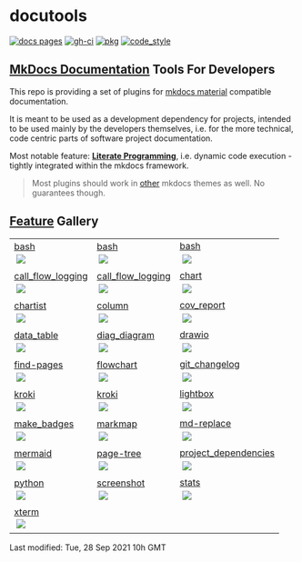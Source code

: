 #  docutools

<!-- badges -->
[![docs pages][docs pages_img]][docs pages] [![gh-ci][gh-ci_img]][gh-ci] [![pkg][pkg_img]][pkg] [![code_style][code_style_img]][code_style] 

[docs pages]: https://AXGKl.github.io/docutools
[docs pages_img]: https://AXGKl.github.io/docutools/img/badge_docs.svg
[gh-ci]: https://github.com/AXGKl/docutools/actions/workflows/ci.yml
[gh-ci_img]: https://github.com/AXGKl/docutools/actions/workflows/ci.yml/badge.svg
[pkg]: https://pypi.org/project/docutools/2021.9.30/
[pkg_img]: https://AXGKl.github.io/docutools/img/badge_pypi.svg
[code_style]: https://pypi.org/project/axblack/
[code_style_img]: https://AXGKl.github.io/docutools/img/badge_axblack.svg
<!-- badges -->


## [MkDocs Documentation](https://axgkl.github.io/docutools/) Tools For Developers

This repo is providing a set of plugins for [mkdocs material](https://squidfunk.github.io/mkdocs-material/) compatible documentation.

It is meant to be used as a development dependency for projects, intended to be used mainly by the
developers themselves, i.e. for the more technical, code centric parts of software project documentation.

Most notable feature: **[Literate Programming](./features/lp/)**, i.e. dynamic code execution - tightly integrated within the mkdocs framework.


> Most plugins should work in [other](https://www.mkdocs.org/dev-guide/themes/) mkdocs themes as well. No guarantees though.



## [Feature](https://axgkl.github.io/docutools/features/) Gallery

<!-- gallery --><table id=gallery>
<tr>
<td style="cursor: pointer" title="features/lp/bash" class="even" onclick="window.location.href='features/lp/bash'">
<a href="https://axgkl.github.io/docutools/features/lp/bash/">bash</a><br/><img onclick="event.stopPropagation();" src="https://axgkl.github.io/docutools/features/lp/bash/img/gl_lp_any.png" style="display: block; padding: 3%; margin: auto; max-height: 500px"></img>
</td>
<td style="cursor: pointer" title="features/lp/bash" class="odd" onclick="window.location.href='features/lp/bash'">
<a href="https://axgkl.github.io/docutools/features/lp/bash/">bash</a><br/><img onclick="event.stopPropagation();" src="https://axgkl.github.io/docutools/features/lp/bash/img/gl_lp_async.png" style="display: block; padding: 3%; margin: auto; max-height: 500px"></img>
</td>
<td style="cursor: pointer" title="features/lp/bash" class="even" onclick="window.location.href='features/lp/bash'">
<a href="https://axgkl.github.io/docutools/features/lp/bash/">bash</a><br/><img onclick="event.stopPropagation();" src="https://axgkl.github.io/docutools/features/lp/bash/img/gl_lp_ctrl_c.png" style="display: block; padding: 3%; margin: auto; max-height: 500px"></img>
</td>
</tr>
<tr>
<td style="cursor: pointer" title="features/lp/python/call_flow_logging" class="odd" onclick="window.location.href='features/lp/python/call_flow_logging'">
<a href="https://axgkl.github.io/docutools/features/lp/python/call_flow_logging/">call_flow_logging</a><br/><img onclick="event.stopPropagation();" src="https://axgkl.github.io/docutools/features/lp/python/call_flow_logging/img/gl_cfl.png" style="display: block; padding: 3%; margin: auto; max-height: 500px"></img>
</td>
<td style="cursor: pointer" title="features/lp/python/call_flow_logging" class="even" onclick="window.location.href='features/lp/python/call_flow_logging'">
<a href="https://axgkl.github.io/docutools/features/lp/python/call_flow_logging/">call_flow_logging</a><br/><img onclick="event.stopPropagation();" src="https://axgkl.github.io/docutools/features/lp/python/call_flow_logging/img/gl_cfl_details.png" style="display: block; padding: 3%; margin: auto; max-height: 500px"></img>
</td>
<td style="cursor: pointer" title="features/lp/plugs/chart" class="odd" onclick="window.location.href='features/lp/plugs/chart'">
<a href="https://axgkl.github.io/docutools/features/lp/plugs/chart/">chart</a><br/><img onclick="event.stopPropagation();" src="https://axgkl.github.io/docutools/features/lp/plugs/chart/img/gl_chart.png" style="display: block; padding: 3%; margin: auto; max-height: 500px"></img>
</td>
</tr>
<tr>
<td style="cursor: pointer" title="features/lp/plugs/chartist" class="even" onclick="window.location.href='features/lp/plugs/chartist'">
<a href="https://axgkl.github.io/docutools/features/lp/plugs/chartist/">chartist</a><br/><img onclick="event.stopPropagation();" src="https://axgkl.github.io/docutools/features/lp/plugs/chartist/img/gl_chartist.png" style="display: block; padding: 3%; margin: auto; max-height: 500px"></img>
</td>
<td style="cursor: pointer" title="features/lp/plugs/column" class="odd" onclick="window.location.href='features/lp/plugs/column'">
<a href="https://axgkl.github.io/docutools/features/lp/plugs/column/">column</a><br/><img onclick="event.stopPropagation();" src="https://axgkl.github.io/docutools/features/lp/plugs/column/img/gl_columns.png" style="display: block; padding: 3%; margin: auto; max-height: 500px"></img>
</td>
<td style="cursor: pointer" title="features/lp/plugs/cov_report" class="even" onclick="window.location.href='features/lp/plugs/cov_report'">
<a href="https://axgkl.github.io/docutools/features/lp/plugs/cov_report/">cov_report</a><br/><img onclick="event.stopPropagation();" src="https://axgkl.github.io/docutools/features/lp/plugs/cov_report/img/gl_cov_backref.png" style="display: block; padding: 3%; margin: auto; max-height: 500px"></img>
</td>
</tr>
<tr>
<td style="cursor: pointer" title="features/lp/python/data_table" class="odd" onclick="window.location.href='features/lp/python/data_table'">
<a href="https://axgkl.github.io/docutools/features/lp/python/data_table/">data_table</a><br/><img onclick="event.stopPropagation();" src="https://axgkl.github.io/docutools/features/lp/python/data_table/img/gl_data_tables.png" style="display: block; padding: 3%; margin: auto; max-height: 500px"></img>
</td>
<td style="cursor: pointer" title="features/lp/python/diag_diagram" class="even" onclick="window.location.href='features/lp/python/diag_diagram'">
<a href="https://axgkl.github.io/docutools/features/lp/python/diag_diagram/">diag_diagram</a><br/><img onclick="event.stopPropagation();" src="https://axgkl.github.io/docutools/features/lp/python/diag_diagram/img/gl_diag.png" style="display: block; padding: 3%; margin: auto; max-height: 500px"></img>
</td>
<td style="cursor: pointer" title="features/lp/plugs/drawio" class="odd" onclick="window.location.href='features/lp/plugs/drawio'">
<a href="https://axgkl.github.io/docutools/features/lp/plugs/drawio/">drawio</a><br/><img onclick="event.stopPropagation();" src="https://axgkl.github.io/docutools/features/lp/plugs/drawio/img/gl_drawio.png" style="display: block; padding: 3%; margin: auto; max-height: 500px"></img>
</td>
</tr>
<tr>
<td style="cursor: pointer" title="features/find-pages" class="even" onclick="window.location.href='features/find-pages'">
<a href="https://axgkl.github.io/docutools/features/find-pages/">find-pages</a><br/><img onclick="event.stopPropagation();" src="https://axgkl.github.io/docutools/features/find-pages/img/gl_find_pages.png" style="display: block; padding: 3%; margin: auto; max-height: 500px"></img>
</td>
<td style="cursor: pointer" title="features/lp/plugs/flowchart" class="odd" onclick="window.location.href='features/lp/plugs/flowchart'">
<a href="https://axgkl.github.io/docutools/features/lp/plugs/flowchart/">flowchart</a><br/><img onclick="event.stopPropagation();" src="https://axgkl.github.io/docutools/features/lp/plugs/flowchart/img/gl_flow.png" style="display: block; padding: 3%; margin: auto; max-height: 500px"></img>
</td>
<td style="cursor: pointer" title="features/lp/python/git_changelog" class="even" onclick="window.location.href='features/lp/python/git_changelog'">
<a href="https://axgkl.github.io/docutools/features/lp/python/git_changelog/">git_changelog</a><br/><img onclick="event.stopPropagation();" src="https://axgkl.github.io/docutools/features/lp/python/git_changelog/img/gl_changel.png" style="display: block; padding: 3%; margin: auto; max-height: 500px"></img>
</td>
</tr>
<tr>
<td style="cursor: pointer" title="features/lp/plugs/kroki" class="odd" onclick="window.location.href='features/lp/plugs/kroki'">
<a href="https://axgkl.github.io/docutools/features/lp/plugs/kroki/">kroki</a><br/><img onclick="event.stopPropagation();" src="https://axgkl.github.io/docutools/features/lp/plugs/kroki/img/gl_kroki.png" style="display: block; padding: 3%; margin: auto; max-height: 500px"></img>
</td>
<td style="cursor: pointer" title="features/lp/plugs/kroki" class="even" onclick="window.location.href='features/lp/plugs/kroki'">
<a href="https://axgkl.github.io/docutools/features/lp/plugs/kroki/">kroki</a><br/><img onclick="event.stopPropagation();" src="https://axgkl.github.io/docutools/features/lp/plugs/kroki/img/gl_kroki_cheat.png" style="display: block; padding: 3%; margin: auto; max-height: 500px"></img>
</td>
<td style="cursor: pointer" title="features/lp/plugs/lightbox" class="odd" onclick="window.location.href='features/lp/plugs/lightbox'">
<a href="https://axgkl.github.io/docutools/features/lp/plugs/lightbox/">lightbox</a><br/><img onclick="event.stopPropagation();" src="https://axgkl.github.io/docutools/features/lp/plugs/lightbox/img/gl_light.png" style="display: block; padding: 3%; margin: auto; max-height: 500px"></img>
</td>
</tr>
<tr>
<td style="cursor: pointer" title="features/lp/plugs/make_badges" class="even" onclick="window.location.href='features/lp/plugs/make_badges'">
<a href="https://axgkl.github.io/docutools/features/lp/plugs/make_badges/">make_badges</a><br/><img onclick="event.stopPropagation();" src="https://axgkl.github.io/docutools/features/lp/plugs/make_badges/img/gl_badges.png" style="display: block; padding: 3%; margin: auto; max-height: 500px"></img>
</td>
<td style="cursor: pointer" title="features/lp/plugs/markmap" class="odd" onclick="window.location.href='features/lp/plugs/markmap'">
<a href="https://axgkl.github.io/docutools/features/lp/plugs/markmap/">markmap</a><br/><img onclick="event.stopPropagation();" src="https://axgkl.github.io/docutools/features/lp/plugs/markmap/img/gl_mark.png" style="display: block; padding: 3%; margin: auto; max-height: 500px"></img>
</td>
<td style="cursor: pointer" title="features/md-replace" class="even" onclick="window.location.href='features/md-replace'">
<a href="https://axgkl.github.io/docutools/features/md-replace/">md-replace</a><br/><img onclick="event.stopPropagation();" src="https://axgkl.github.io/docutools/features/md-replace/img/gl_md_repl.png" style="display: block; padding: 3%; margin: auto; max-height: 500px"></img>
</td>
</tr>
<tr>
<td style="cursor: pointer" title="features/lp/plugs/mermaid" class="odd" onclick="window.location.href='features/lp/plugs/mermaid'">
<a href="https://axgkl.github.io/docutools/features/lp/plugs/mermaid/">mermaid</a><br/><img onclick="event.stopPropagation();" src="https://axgkl.github.io/docutools/features/lp/plugs/mermaid/img/gl_merm.png" style="display: block; padding: 3%; margin: auto; max-height: 500px"></img>
</td>
<td style="cursor: pointer" title="features/page-tree" class="even" onclick="window.location.href='features/page-tree'">
<a href="https://axgkl.github.io/docutools/features/page-tree/">page-tree</a><br/><img onclick="event.stopPropagation();" src="https://axgkl.github.io/docutools/features/page-tree/img/gl_tree_ex.png" style="display: block; padding: 3%; margin: auto; max-height: 500px"></img>
</td>
<td style="cursor: pointer" title="features/lp/python/project_dependencies" class="odd" onclick="window.location.href='features/lp/python/project_dependencies'">
<a href="https://axgkl.github.io/docutools/features/lp/python/project_dependencies/">project_dependencies</a><br/><img onclick="event.stopPropagation();" src="https://axgkl.github.io/docutools/features/lp/python/project_dependencies/img/gl_auto_deps.png" style="display: block; padding: 3%; margin: auto; max-height: 500px"></img>
</td>
</tr>
<tr>
<td style="cursor: pointer" title="features/lp/python" class="even" onclick="window.location.href='features/lp/python'">
<a href="https://axgkl.github.io/docutools/features/lp/python/">python</a><br/><img onclick="event.stopPropagation();" src="https://axgkl.github.io/docutools/features/lp/python/img/gl_lp_html.png" style="display: block; padding: 3%; margin: auto; max-height: 500px"></img>
</td>
<td style="cursor: pointer" title="features/lp/python/screenshot" class="odd" onclick="window.location.href='features/lp/python/screenshot'">
<a href="https://axgkl.github.io/docutools/features/lp/python/screenshot/">screenshot</a><br/><img onclick="event.stopPropagation();" src="https://axgkl.github.io/docutools/features/lp/python/screenshot/img/gl_shots.png" style="display: block; padding: 3%; margin: auto; max-height: 500px"></img>
</td>
<td style="cursor: pointer" title="features/stats" class="even" onclick="window.location.href='features/stats'">
<a href="https://axgkl.github.io/docutools/features/stats/">stats</a><br/><img onclick="event.stopPropagation();" src="https://axgkl.github.io/docutools/features/stats/img/gl_stats.png" style="display: block; padding: 3%; margin: auto; max-height: 500px"></img>
</td>
</tr>
<tr>
<td style="cursor: pointer" title="features/lp/xterm" class="odd" onclick="window.location.href='features/lp/xterm'">
<a href="https://axgkl.github.io/docutools/features/lp/xterm/">xterm</a><br/><img onclick="event.stopPropagation();" src="https://axgkl.github.io/docutools/features/lp/img/gl__xterm.png" style="display: block; padding: 3%; margin: auto; max-height: 500px"></img>
</td>
<td style="cursor: pointer" title="" class="even" onclick="window.location.href=''">
</td>
<td style="cursor: pointer" title="" class="odd" onclick="window.location.href=''">
</td>
</tr>
</table><!-- gallery -->
Last modified: Tue, 28 Sep 2021 10h GMT 